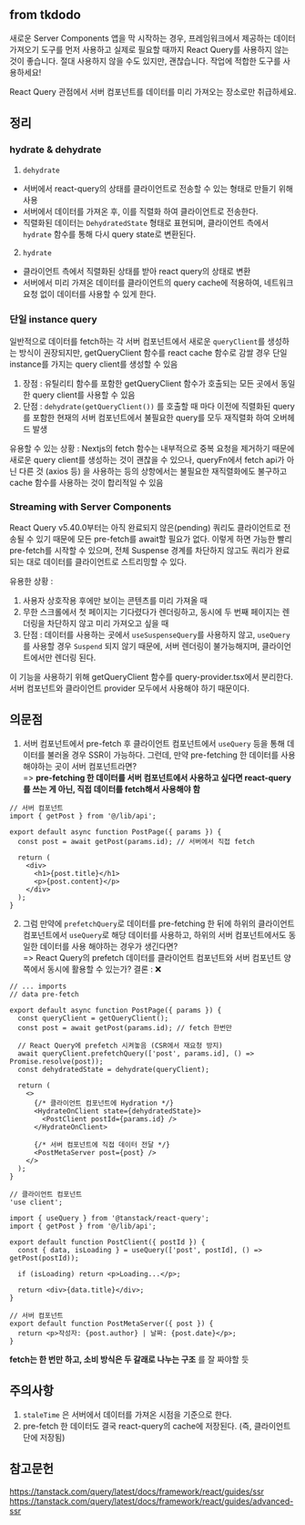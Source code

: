 ## from tkdodo

새로운 Server Components 앱을 막 시작하는 경우, 프레임워크에서 제공하는 데이터 가져오기 도구를 먼저 사용하고 실제로 필요할 때까지 React Query를 사용하지 않는 것이 좋습니다.
절대 사용하지 않을 수도 있지만, 괜찮습니다. 작업에 적합한 도구를 사용하세요!

React Query 관점에서 서버 컴포넌트를 데이터를 미리 가져오는 장소로만 취급하세요.

## 정리

### hydrate & dehydrate

1. `dehydrate`
- 서버에서 react-query의 상태를 클라이언트로 전송할 수 있는 형태로 만들기 위해 사용
- 서버에서 데이터를 가져온 후, 이를 직렬화 하여 클라이언트로 전송한다.
- 직렬화된 데이터는 `DehydratedState` 형태로 표현되며, 클라이언트 측에서 `hydrate` 함수를 통해 다시 query state로 변환된다.

2. `hydrate`
- 클라이언트 측에서 직렬화된 상태를 받아 react query의 상태로 변환
- 서버에서 미리 가져온 데이터를 클라이언트의 query cache에 적용하여, 네트워크 요청 없이 데이터를 사용할 수 있게 한다.

### 단일 instance query

일반적으로 데이터를 fetch하는 각 서버 컴포넌트에서 새로운 `queryClient`를 생성하는 방식이 권장되지만,
getQueryClient 함수를 react cache 함수로 감쌀 경우 단일 instance를 가지는 query client를 생성할 수 있음
  
1. 장점 : 유틸리티 함수를 포함한 getQueryClient 함수가 호출되는 모든 곳에서 동일한 query client를 사용할 수 있음
2. 단점 : `dehydrate(getQueryClient())` 를 호출할 때 마다 이전에 직렬화된 query를 포함한 현재의 서버 컴포넌트에서 불필요한 query를 모두 재직렬화 하여 오버헤드 발생

유용할 수 있는 상황 : Nextjs의 fetch 함수는 내부적으로 중복 요청을 제거하기 때문에 새로운 query client를 생성하는 것이 괜찮을 수 있으나,
queryFn에서 fetch api가 아닌 다른 것 (axios 등) 을 사용하는 등의 상항에서는 불필요한 재직렬화에도 불구하고 cache 함수를 사용하는 것이 합리적일 수 있음

### Streaming with Server Components

React Query v5.40.0부터는 아직 완료되지 않은(pending) 쿼리도 클라이언트로 전송될 수 있기 때문에 모든 pre-fetch를 await할 필요가 없다.
이렇게 하면 가능한 빨리 pre-fetch를 시작할 수 있으며, 전체 Suspense 경계를 차단하지 않고도 쿼리가 완료되는 대로 데이터를 클라이언트로 스트리밍할 수 있다.
 
유용한 상황 :
1. 사용자 상호작용 후에만 보이는 콘텐츠를 미리 가져올 때
2. 무한 스크롤에서 첫 페이지는 기다렸다가 렌더링하고, 동시에 두 번째 페이지는 렌더링을 차단하지 않고 미리 가져오고 싶을 때
3. 단점 : 데이터를 사용하는 곳에서 `useSuspenseQuery`를 사용하지 않고, `useQuery`를 사용할 경우 `Suspend` 되지 않기 때문에, 서버 렌더링이 불가능해지며, 클라이언트에서만 렌더링 된다.
  
이 기능을 사용하기 위해 getQueryClient 함수를 query-provider.tsx에서 분리한다.
서버 컴포넌트와 클라이언트 provider 모두에서 사용해야 하기 때문이다.

## 의문점

1. 서버 컴포넌트에서 pre-fetch 후 클라이언트 컴포넌트에서 `useQuery` 등을 통해 데이터를 불러올 경우 SSR이 가능하다. 그런데, 만약 pre-fetching 한 데이터를 사용해야하는 곳이 서버 컴포넌트라면?<br />
   => **pre-fetching 한 데이터를 서버 컴포넌트에서 사용하고 싶다면 react-query를 쓰는 게 아닌, 직접 데이터를 fetch해서 사용해야 함**
   
```tsx
// 서버 컴포넌트
import { getPost } from '@/lib/api';

export default async function PostPage({ params }) {
  const post = await getPost(params.id); // 서버에서 직접 fetch

  return (
    <div>
      <h1>{post.title}</h1>
      <p>{post.content}</p>
    </div>
  );
}
```

2. 그럼 만약에 `prefetchQuery`로 데이터를 pre-fetching 한 뒤에 하위의 클라이언트 컴포넌트에서 `useQuery`로 해당 데이터를 사용하고, 하위의 서버 컴포넌트에서도 동일한 데이터를 사용 해야하는 경우가 생긴다면?<br />
   => React Query의 prefetch 데이터를 클라이언트 컴포넌트와 서버 컴포넌트 양쪽에서 동시에 활용할 수 있는가? 결론 : ❌

```tsx
// ... imports
// data pre-fetch

export default async function PostPage({ params }) {
  const queryClient = getQueryClient();
  const post = await getPost(params.id); // fetch 한번만

  // React Query에 prefetch 시켜놓음 (CSR에서 재요청 방지)
  await queryClient.prefetchQuery(['post', params.id], () => Promise.resolve(post));
  const dehydratedState = dehydrate(queryClient);

  return (
    <>
      {/* 클라이언트 컴포넌트에 Hydration */}
      <HydrateOnClient state={dehydratedState}>
        <PostClient postId={params.id} />
      </HydrateOnClient>

      {/* 서버 컴포넌트에 직접 데이터 전달 */}
      <PostMetaServer post={post} />
    </>
  );
}

// 클라이언트 컴포넌트
'use client';

import { useQuery } from '@tanstack/react-query';
import { getPost } from '@/lib/api';

export default function PostClient({ postId }) {
  const { data, isLoading } = useQuery(['post', postId], () => getPost(postId));

  if (isLoading) return <p>Loading...</p>;

  return <div>{data.title}</div>;
}

// 서버 컴포넌트
export default function PostMetaServer({ post }) {
  return <p>작성자: {post.author} | 날짜: {post.date}</p>;
}
```

**fetch는 한 번만 하고, 소비 방식은 두 갈래로 나누는 구조** 를 잘 짜야할 듯

## 주의사항

1. `staleTime` 은 서버에서 데이터를 가져온 시점을 기준으로 한다.
2. pre-fetch 한 데이터도 결국 react-query의 cache에 저장된다. (즉, 클라이언트 단에 저장됨)

## 참고문헌

https://tanstack.com/query/latest/docs/framework/react/guides/ssr
https://tanstack.com/query/latest/docs/framework/react/guides/advanced-ssr
   
